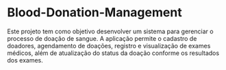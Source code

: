 # Blood-Donation-Management
Este projeto tem como objetivo desenvolver um sistema para gerenciar o processo de doação de sangue. A aplicação permite o cadastro de doadores, agendamento de doações, registro e visualização de exames médicos, além de atualização do status da doação conforme os resultados dos exames.
